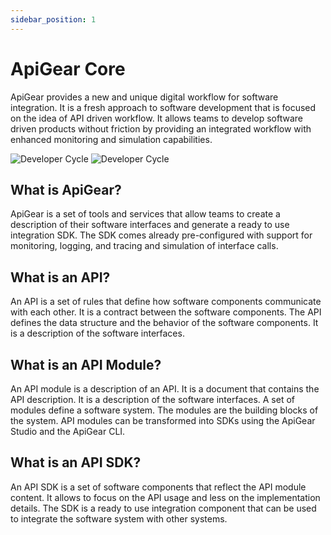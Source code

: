 ```yaml
---
sidebar_position: 1
---
```


# ApiGear Core

ApiGear provides a new and unique digital workflow for software integration. It is a fresh approach to software development that is focused on the idea of API driven workflow. It allows teams to develop software driven products without friction by providing an integrated workflow with enhanced monitoring and simulation capabilities.

![Developer Cycle](/img/devcycle_light.svg#light)
![Developer Cycle](/img/devcycle_dark.svg#dark)

## What is ApiGear?

ApiGear is a set of tools and services that allow teams to create a description of their software interfaces and generate a ready to use integration SDK. The SDK comes already pre-configured with support for monitoring, logging, and tracing and simulation of interface calls.

## What is an API?

An API is a set of rules that define how software components communicate with each other. It is a contract between the software components. The API defines the data structure and the behavior of the software components. It is a description of the software interfaces.

## What is an API Module?

An API module is a description of an API. It is a document that contains the API description. It is a description of the software interfaces. A set of modules define a software system. The modules are the building blocks of the system. API modules can be transformed into SDKs using the ApiGear Studio and the ApiGear CLI.

## What is an API SDK?

An API SDK is a set of software components that reflect the API module content. It allows to focus on the API usage and less on the implementation details. The SDK is a ready to use integration component that can be used to integrate the software system with other systems.



